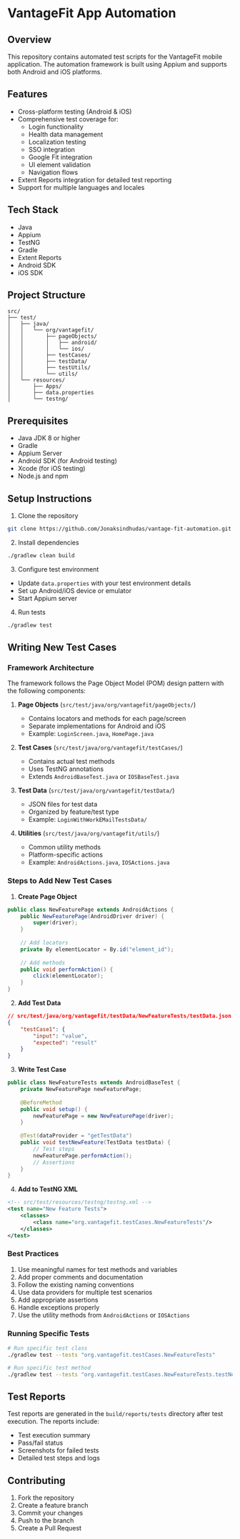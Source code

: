 # VantageFit App Automation

## Overview
This repository contains automated test scripts for the VantageFit mobile application. The automation framework is built using Appium and supports both Android and iOS platforms.

## Features
- Cross-platform testing (Android & iOS)
- Comprehensive test coverage for:
  - Login functionality
  - Health data management
  - Localization testing
  - SSO integration
  - Google Fit integration
  - UI element validation
  - Navigation flows
- Extent Reports integration for detailed test reporting
- Support for multiple languages and locales

## Tech Stack
- Java
- Appium
- TestNG
- Gradle
- Extent Reports
- Android SDK
- iOS SDK

## Project Structure
```
src/
├── test/
│   ├── java/
│   │   └── org/vantagefit/
│   │       ├── pageObjects/
│   │       │   ├── android/
│   │       │   └── ios/
│   │       ├── testCases/
│   │       ├── testData/
│   │       ├── testUtils/
│   │       └── utils/
│   └── resources/
│       ├── Apps/
│       ├── data.properties
│       └── testng/
```

## Prerequisites
- Java JDK 8 or higher
- Gradle
- Appium Server
- Android SDK (for Android testing)
- Xcode (for iOS testing)
- Node.js and npm

## Setup Instructions
1. Clone the repository
```bash
git clone https://github.com/Jonaksindhudas/vantage-fit-automation.git
```

2. Install dependencies
```bash
./gradlew clean build
```

3. Configure test environment
- Update `data.properties` with your test environment details
- Set up Android/iOS device or emulator
- Start Appium server

4. Run tests
```bash
./gradlew test
```

## Writing New Test Cases

### Framework Architecture
The framework follows the Page Object Model (POM) design pattern with the following components:

1. **Page Objects** (`src/test/java/org/vantagefit/pageObjects/`)
   - Contains locators and methods for each page/screen
   - Separate implementations for Android and iOS
   - Example: `LoginScreen.java`, `HomePage.java`

2. **Test Cases** (`src/test/java/org/vantagefit/testCases/`)
   - Contains actual test methods
   - Uses TestNG annotations
   - Extends `AndroidBaseTest.java` or `IOSBaseTest.java`

3. **Test Data** (`src/test/java/org/vantagefit/testData/`)
   - JSON files for test data
   - Organized by feature/test type
   - Example: `LoginWithWorkEMailTestsData/`

4. **Utilities** (`src/test/java/org/vantagefit/utils/`)
   - Common utility methods
   - Platform-specific actions
   - Example: `AndroidActions.java`, `IOSActions.java`

### Steps to Add New Test Cases

1. **Create Page Object**
```java
public class NewFeaturePage extends AndroidActions {
    public NewFeaturePage(AndroidDriver driver) {
        super(driver);
    }
    
    // Add locators
    private By elementLocator = By.id("element_id");
    
    // Add methods
    public void performAction() {
        click(elementLocator);
    }
}
```

2. **Add Test Data**
```json
// src/test/java/org/vantagefit/testData/NewFeatureTests/testData.json
{
    "testCase1": {
        "input": "value",
        "expected": "result"
    }
}
```

3. **Write Test Case**
```java
public class NewFeatureTests extends AndroidBaseTest {
    private NewFeaturePage newFeaturePage;
    
    @BeforeMethod
    public void setup() {
        newFeaturePage = new NewFeaturePage(driver);
    }
    
    @Test(dataProvider = "getTestData")
    public void testNewFeature(TestData testData) {
        // Test steps
        newFeaturePage.performAction();
        // Assertions
    }
}
```

4. **Add to TestNG XML**
```xml
<!-- src/test/resources/testng/testng.xml -->
<test name="New Feature Tests">
    <classes>
        <class name="org.vantagefit.testCases.NewFeatureTests"/>
    </classes>
</test>
```

### Best Practices
1. Use meaningful names for test methods and variables
2. Add proper comments and documentation
3. Follow the existing naming conventions
4. Use data providers for multiple test scenarios
5. Add appropriate assertions
6. Handle exceptions properly
7. Use the utility methods from `AndroidActions` or `IOSActions`

### Running Specific Tests
```bash
# Run specific test class
./gradlew test --tests "org.vantagefit.testCases.NewFeatureTests"

# Run specific test method
./gradlew test --tests "org.vantagefit.testCases.NewFeatureTests.testNewFeature"
```

## Test Reports
Test reports are generated in the `build/reports/tests` directory after test execution. The reports include:
- Test execution summary
- Pass/fail status
- Screenshots for failed tests
- Detailed test steps and logs

## Contributing
1. Fork the repository
2. Create a feature branch
3. Commit your changes
4. Push to the branch
5. Create a Pull Request 
